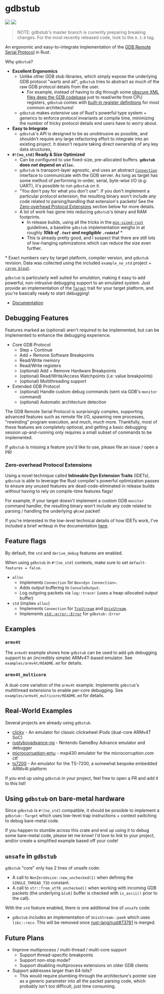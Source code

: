 # gdbstub

[![](http://meritbadge.herokuapp.com/gdbstub)](https://crates.io/crates/gdbstub)
[![](https://docs.rs/gdbstub/badge.svg)](https://docs.rs/gdbstub)

> NOTE: gdbstub's master branch is currently preparing breaking changes. 
> For the most recently released code, look to the `0.3.0` tag.

An ergonomic and easy-to-integrate implementation of the [GDB Remote Serial Protocol](https://sourceware.org/gdb/onlinedocs/gdb/Remote-Protocol.html#Remote-Protocol) in Rust.

Why `gdbstub`?

-   **Excellent Ergonomics**
    -   Unlike other GDB stub libraries, which simply expose the underlying GDB protocol "warts and all", `gdbstub` tries to abstract as much of the raw GDB protocol details from the user.
        -   For example, instead of having to dig through some [obscure XML files deep the GDB codebase](https://github.com/bminor/binutils-gdb/tree/master/gdb/features) just to read/write from CPU registers, `gdbstub` comes with [built-in register definitions](https://docs.rs/gdbstub/*/gdbstub/arch/index.html) for most common architectures!
    -   `gdbstub` makes _extensive_ use of Rust's powerful type system + generics to enforce protocol invariants at compile time, minimizing the number of tricky protocol details end users have to worry about.
-   **Easy to Integrate**
    -   `gdbstub`'s API is designed to be as unobtrusive as possible, and shouldn't require any large refactoring effort to integrate into an existing project. It doesn't require taking direct ownership of any key data structures,
-   **`#![no_std]` Ready & Size Optimized**
    -   Can be configured to use fixed-size, pre-allocated buffers. **`gdbstub` does _not_ depend on `alloc`.**
    -   `gdbstub` is transport-layer agnostic, and uses an abstract [`Connection`](https://docs.rs/gdbstub/*/gdbstub/trait.Connection.html) interface to communicate with the GDB server. As long as target has some method of performing in-order, serial, byte-wise I/O (e.g: UART), it's possible to run `gdbstub` on it.
    -   "You don't pay for what you don't use": If you don't implement a particular protocol extension, the resulting binary won't include _any_ code related to parsing/handling that extension's packets! See the [Zero-overhead Protocol Extensions](#zero-overhead-protocol-extensions) section below for more details.
    -   A lot of work has gone into reducing `gdbstub`'s binary and RAM footprints.
        -   In release builds, using all the tricks in the [`min-sized-rust`](https://github.com/johnthagen/min-sized-rust) guidelines, a baseline `gdbstub` implementation weighs in at roughly **_10kb of `.text` and negligible `.rodata`!_** \*
        -   This is already pretty good, and I suspect that there are still lots of low-hanging optimizations which can reduce the size even further.

\* Exact numbers vary by target platform, compiler version, and `gdbstub` revision. Data was collected using the included `example_no_std` project + [`cargo bloat`](https://github.com/RazrFalcon/cargo-bloat).

`gdbstub` is particularly well suited for _emulation_, making it easy to add powerful, non-intrusive debugging support to an emulated system. Just provide an implementation of the [`Target`](https://docs.rs/gdbstub/*/gdbstub/target/trait.Target.html) trait for your target platform, and you're basically ready to start debugging!

-   [Documentation](https://docs.rs/gdbstub)

## Debugging Features

Features marked as (optional) aren't required to be implemented, but can be implemented to enhance the debugging experience.

-   Core GDB Protocol
    -   Step + Continue
    -   Add + Remove Software Breakpoints
    -   Read/Write memory
    -   Read/Write registers
    -   (optional) Add + Remove Hardware Breakpoints
    -   (optional) Read/Write/Access Watchpoints (i.e: value breakpoints)
    -   (optional) Multithreading support
-   Extended GDB Protocol
    -   (optional) Handle custom debug commands (sent via GDB's `monitor` command)
    -   (optional) Automatic architecture detection

The GDB Remote Serial Protocol is surprisingly complex, supporting advanced features such as remote file I/O, spawning new processes, "rewinding" program execution, and much, _much_ more. Thankfully, most of these features are completely optional, and getting a basic debugging session up-and-running only requires a small subset of commands to be implemented.

If `gdbstub` is missing a feature you'd like to use, please file an issue / open a PR!

### Zero-overhead Protocol Extensions

Using a novel technique called **Inlineable Dyn Extension Traits** (IDETs), `gdbstub` is able to leverage the Rust compiler's powerful optimization passes to ensure any unused features are dead-code-eliminated in release builds _without_ having to rely on compile-time features flags!

For example, if your target doesn't implement a custom GDB `monitor` command handler, the resulting binary won't include any code related to parsing / handling the underlying `qRcmd` packet!

If you're interested in the low-level technical details of how IDETs work, I've included a brief writeup in the documentation [here](https://docs.rs/gdbstub/*/gdbstub/target/index.html#inlineable-dyn-extension-traits-idets).

## Feature flags

By default, the `std` and `derive_debug` features are enabled.

When using `gdbstub` in `#![no_std]` contexts, make sure to set `default-features = false`.

-   `alloc`
    -   Implements `Connection` for `Box<dyn Connection>`.
    -   Adds output buffering to `ConsoleOutput`.
    -   Log outgoing packets via `log::trace!` (uses a heap-allocated output buffer)
-   `std` (implies `alloc`)
    -   Implements `Connection` for [`TcpStream`](https://doc.rust-lang.org/std/net/struct.TcpStream.html) and [`UnixStream`](https://doc.rust-lang.org/std/os/unix/net/struct.UnixStream.html).
    -   Implements [`std::error::Error`](https://doc.rust-lang.org/std/error/trait.Error.html) for `gdbstub::Error`

## Examples

### `armv4t`

The `armv4t` example shows how `gdbstub` can be used to add `gdb` debugging support to an (incredibly simple) ARMv4T-based emulator. See `examples/armv4t/README.md` for details.

### `armv4t_multicore`

A dual-core variation of the `armv4t` example. Implements `gdbstub`'s multithread extensions to enable per-core debugging. See `examples/armv4t_multicore/README.md` for details.

## Real-World Examples

Several projects are already using `gdbstub`.

-   [clicky](https://github.com/daniel5151/clicky/) - An emulator for classic clickwheel iPods (dual-core ARMv4T SoC)
-   [rustyboyadvance-ng](https://github.com/michelhe/rustboyadvance-ng/) - Nintendo GameBoy Advance emulator and debugger
-   [microcorruption-emu](https://github.com/sapir/microcorruption-emu) - msp430 emulator for the microcorruption.com ctf
-   [ts7200](https://github.com/daniel5151/ts7200/) - An emulator for the TS-7200, a somewhat bespoke embedded ARMv4t platform

If you end up using `gdbstub` in your project, feel free to open a PR and add it to this list!

## Using `gdbstub` on bare-metal hardware

Since `gdbstub` is `#![no_std]` compatible, it should be possible to implement a `gdbstub::Target` which uses low-level trap instructions + context switching to debug bare-metal code.

If you happen to stumble across this crate and end up using it to debug some bare-metal code, please let me know! I'd love to link to your project, and/or create a simplified example based off your code!

## `unsafe` in `gdbstub`

`gdbstub` "core" only has 2 lines of unsafe code:

-   A call to `NonZeroUsize::new_unchecked(1)` when defining the `SINGLE_THREAD_TID` constant.
-   A call to `str::from_utf8_unchecked()` when working with incoming GDB packets (the underlying `&[u8]` buffer is checked with `is_ascii()` prior to the call).

With the `std` feature enabled, there is one additional line of `unsafe` code:

-   `gdbstub` includes an implementation of `UnixStream::peek` which uses `libc::recv`. This will be removed once [rust-lang/rust#73761](https://github.com/rust-lang/rust/pull/73761) is merged.

## Future Plans

-   Improve multiprocess / multi-thread / multi-core support
    -   Support thread-specific breakpoints
    -   Support non-stop mode?
    -   Support disabling multiprocess extensions on older GDB clients
-   Support addresses larger than 64-bits?
    -   This would require plumbing-through the architecture's pointer size as a generic parameter into all the packet parsing code, which probably isn't _too_ difficult, just time consuming.
